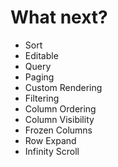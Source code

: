 # What next?

- Sort
- Editable
- Query
- Paging
- Custom Rendering
- Filtering
- Column Ordering
- Column Visibility
- Frozen Columns
- Row Expand
- Infinity Scroll